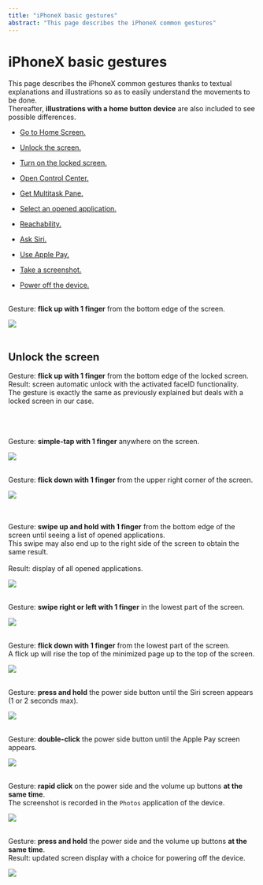 ```yaml
---
title: "iPhoneX basic gestures"
abstract: "This page describes the iPhoneX common gestures"
---
```


# iPhoneX basic gestures

This page describes the iPhoneX common gestures thanks to textual explanations and illustrations so as to easily understand the movements to be done.
<br>Thereafter, **illustrations with a home button device** are also included to see possible differences.

- [Go to Home Screen.](#BackHome)

- [Unlock the screen.](#UnlockScreen)

- [Turn on the locked screen.](#TurnOnLockedScreen)

- [Open Control Center.](#ControlCenter)

- [Get Multitask Pane.](#Multitask)

- [Select an opened application.](#ChangeOpenedApp)

- [Reachability.](#Reachability)

- [Ask Siri.](#Siri)

- [Use Apple Pay.](#ApplePay)

- [Take a screenshot.](#Screenshot)

- [Power off the device.](#PowerOff)

<a name="BackHome"></a>
<br>Gesture: **flick up with 1 finger** from the bottom edge of the screen.

![](../../../images/iphonex_en_back_home.png)
<br><br>
<a name="UnlockScreen"></a>
## Unlock the screen
Gesture: **flick up with 1 finger** from the bottom edge of the locked screen.
<br>Result: screen automatic unlock with the activated faceID functionality.
<br>The gesture is exactly the same as previously explained but deals with a locked screen in our case.

<a name="TurnOnLockedScreen"></a>
<br><br><br>Gesture: **simple-tap with 1 finger** anywhere on the screen.

![](../../../images/iphonex_en_turn_on_locked_screen.png)

<a name="ControlCenter"></a>
<br>Gesture: **flick down with 1 finger** from the upper right corner of the screen.

![](../../../images/iphonex_en_control_center.png)

<a name="Multitask"></a>
<br><br>Gesture: **swipe up and hold with 1 finger** from the bottom edge of the screen until seeing a list of opened applications.
<br>This swipe may also end up to the right side of the screen to obtain the same result.
<br><br>Result: display of all opened applications.

![](../../../images/iphonex_en_multitask.png)

<a name="ChangeOpenedApp"></a>
<br>Gesture: **swipe right or left with 1 finger** in the lowest part of the screen.

![](../../../images/iphonex_en_change_opened_app.png)

<a name="Reachability"></a>
<br>Gesture: **flick down with 1 finger** from the lowest part of the screen.
<br>A flick up will rise the top of the minimized page up to the top of the screen.

![](../../../images/iphonex_en_reachability.png)

<a name="Siri"></a>
<br>Gesture: **press and hold** the power side button until the Siri screen appears (1 or 2 seconds max).

![](../../../images/iphonex_en_siri.png)

<a name="ApplePay"></a>
<br>Gesture: **double-click** the power side button until the Apple Pay screen appears.

![](../../../images/iphonex_en_apple_pay.png)

<a name="Screenshot"></a>
<br>Gesture: **rapid click** on the power side and the volume up buttons **at the same time**.
<br>The screenshot is recorded in the `Photos` application of the device.

![](../../../images/iphonex_en_screenshot.png)

<a name="PowerOff"></a>
<br>Gesture: **press and hold** the power side and the volume up buttons **at the same time**.
<br>Result: updated screen display with a choice for powering off the device.

![](../../../images/iphonex_en_power_off.png)
